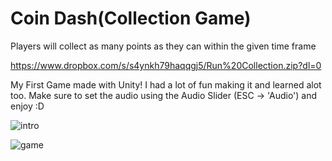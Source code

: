 # Coin Dash(Collection Game)
Players will collect as many points as they can within the given time frame

https://www.dropbox.com/s/s4ynkh79haqqgj5/Run%20Collection.zip?dl=0

My First Game made with Unity! I had a lot of fun making it and learned alot too. Make sure to set the audio using the Audio Slider (ESC -> 'Audio') and enjoy :D

![intro](https://user-images.githubusercontent.com/42984201/113255213-8d19e900-9295-11eb-9b4d-68b6d80625f1.PNG)



![game](https://user-images.githubusercontent.com/42984201/113255251-986d1480-9295-11eb-9bbc-dda74f5d0122.PNG)
